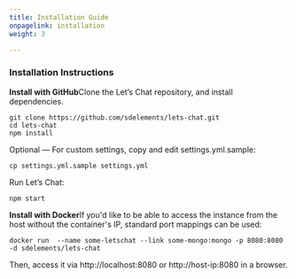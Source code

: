 ```yaml
---
title: Installation Guide
onpagelink: installation
weight: 3

---
```


### Installation Instructions

 **Install with GitHub**Clone the Let’s Chat repository, and install dependencies.

 ```
git clone https://github.com/sdelements/lets-chat.git
cd lets-chat
npm install

```

Optional — For custom settings, copy and edit settings.yml.sample:

 ```
cp settings.yml.sample settings.yml

```

Run Let’s Chat:

 ```
npm start

```

 **Install with Docker**If you'd like to be able to access the instance from the host without the container's IP, standard port mappings can be used:

 ```
docker run  --name some-letschat --link some-mongo:mongo -p 8080:8080 -d sdelements/lets-chat

```

Then, access it via http://localhost:8080 or http://host-ip:8080 in a browser.